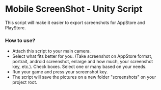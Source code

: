 # Mobile ScreenShot - Unity Script

This script will make it easier to export screenshots for AppStore and PlayStore.

### How to use?

* Attach this script to your main camera.
* Select what fits better for you. (Take screenshot on AppStore format, portrait, android screenshot, enlarge and how much, your screenshot key, etc.). Check boxes. Select one or many based on your needs.
* Run your game and press your screenshot key.
* The script will save the pictures on a new folder "screenshots" on your project root.
